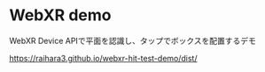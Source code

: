 # WebXR demo
WebXR Device APIで平面を認識し、タップでボックスを配置するデモ

https://raihara3.github.io/webxr-hit-test-demo/dist/